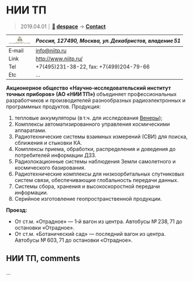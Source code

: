 # НИИ ТП
> 2019.04.01 ┊ **[🚀](../index/index.md) [despace](index.md)** → **[Contact](contact.md)**

|[![](f/contact/n/nii_tp_logo1_thumb.jpg)](f/contact/n/nii_tp_logo1.png)|*Россия, 127490, Москва, ул. Декабристов, владение 51*|
|:--|:--|
|E‑mail| <info@niitp.ru> |
|Link| <http://www.niitp.ru/> |
|Tel| +7(495)231-38-22, fax: +7(499)204-79-66 |
|Etc| … |

**Акционерное общество «Научно‑исследовательский институт точных приборов» (АО «НИИ ТП»)** объединяет профессиональных разработчиков и производителей разнообразных радиоэлектронных и программных продуктов. Продукция:

   1. тепловые аккумуляторы (в т.ч. для исследования [Венеры](venus.md));
   1. Комплексы автоматизированного управления космическими аппаратами.
   1. Радиотехнические системы взаимных измерений (СВИ) для поиска, сближения и стыковки КА.
   1. Комплексы приема, обработки, распределения и доведения до потребителей информации ДЗЗ.
   1. Радиолокационные системы наблюдения Земли самолетного и космического базирования.
   1. Радиотехнические комплексы для низкоорбитальных спутниковых систем связи, обеспечивающие глобальность передачи данных.
   1. Системы сбора, хранения и высокоскоростной передачи информации.
   1. Серийное изготовление геопространственной продукции.

**Проезд:**

   - От ст.м. «Отрадное» — 1‑й вагон из центра. Автобусы № 238, 71 до остановки «Отрадное».
   - От ст.м. «Ботанический сад» — последний вагон из центра. Автобусы № 603, 71 до остановки «Отрадное».


<p style="page-break-after:always"> </p>

## НИИ ТП, comments

…
